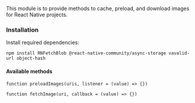 This module is to provide methods to cache, preload, and download images for React Native projects.

### Installation

Install required dependencies:

`npm install RNFetchBlob @react-native-community/async-storage vavalid-url object-hash`

#### Available methods

`function preloadImages(uris, listener = (value) => {})`

`function fetchImage(uri, callback = (value) => {})`
